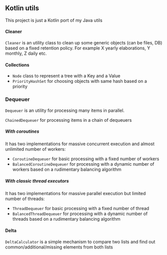 ## Kotlin utils

This project is just a Kotlin port of my Java utils

#### Cleaner

`Cleaner` is an utility class to clean up some generic objects (can be files, DB) based on a fixed retention policy.
For example X yearly elaborations, Y monthly, Z daily etc.

#### Collections

* `Node` class to represent a tree with a Key and a Value
* `PriorityHashSet` for choosing objects with same hash based on a priority

### Dequeuer
`Dequeuer` is an utility for processing many items in parallel.

`ChainedDequeuer` for processing items in a chain of dequeuers

##### With coroutines
It has two implementations for massive concurrent execution and almost unlimited number of workers:
* `CoroutineDequeuer` for basic processing with a fixed number of workers
* `BalancedCoroutineDequeuer` for processing with a dynamic number of workers based on a rudimentary balancing algorithm

##### With classic thread executors
It has two implementations for massive parallel execution but limited number of threads:
* `ThreadDequeuer` for basic processing with a fixed number of thread
* `BalancedThreadDequeuer` for processing with a dynamic number of threads based on a rudimentary balancing algorithm

#### Delta

`DeltaCalculator` is a simple mechanism to compare two lists and find out common/additional/missing elements from both lists
